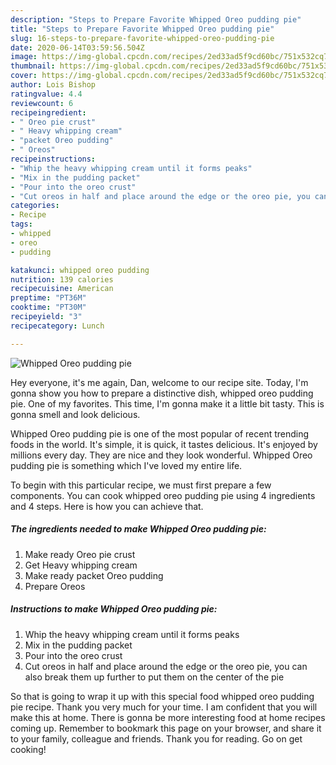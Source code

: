 ```yaml
---
description: "Steps to Prepare Favorite Whipped Oreo pudding pie"
title: "Steps to Prepare Favorite Whipped Oreo pudding pie"
slug: 16-steps-to-prepare-favorite-whipped-oreo-pudding-pie
date: 2020-06-14T03:59:56.504Z
image: https://img-global.cpcdn.com/recipes/2ed33ad5f9cd60bc/751x532cq70/whipped-oreo-pudding-pie-recipe-main-photo.jpg
thumbnail: https://img-global.cpcdn.com/recipes/2ed33ad5f9cd60bc/751x532cq70/whipped-oreo-pudding-pie-recipe-main-photo.jpg
cover: https://img-global.cpcdn.com/recipes/2ed33ad5f9cd60bc/751x532cq70/whipped-oreo-pudding-pie-recipe-main-photo.jpg
author: Lois Bishop
ratingvalue: 4.4
reviewcount: 6
recipeingredient:
- " Oreo pie crust"
- " Heavy whipping cream"
- "packet Oreo pudding"
- " Oreos"
recipeinstructions:
- "Whip the heavy whipping cream until it forms peaks"
- "Mix in the pudding packet"
- "Pour into the oreo crust"
- "Cut oreos in half and place around the edge or the oreo pie, you can also break them up further to put them on the center of the pie"
categories:
- Recipe
tags:
- whipped
- oreo
- pudding

katakunci: whipped oreo pudding 
nutrition: 139 calories
recipecuisine: American
preptime: "PT36M"
cooktime: "PT30M"
recipeyield: "3"
recipecategory: Lunch

---
```



![Whipped Oreo pudding pie](https://img-global.cpcdn.com/recipes/2ed33ad5f9cd60bc/751x532cq70/whipped-oreo-pudding-pie-recipe-main-photo.jpg)

Hey everyone, it's me again, Dan, welcome to our recipe site. Today, I'm gonna show you how to prepare a distinctive dish, whipped oreo pudding pie. One of my favorites. This time, I'm gonna make it a little bit tasty. This is gonna smell and look delicious.



Whipped Oreo pudding pie is one of the most popular of recent trending foods in the world. It's simple, it is quick, it tastes delicious. It's enjoyed by millions every day. They are nice and they look wonderful. Whipped Oreo pudding pie is something which I've loved my entire life.


To begin with this particular recipe, we must first prepare a few components. You can cook whipped oreo pudding pie using 4 ingredients and 4 steps. Here is how you can achieve that.

<!--inarticleads1-->

##### The ingredients needed to make Whipped Oreo pudding pie:

1. Make ready  Oreo pie crust
1. Get  Heavy whipping cream
1. Make ready packet Oreo pudding
1. Prepare  Oreos




<!--inarticleads2-->

##### Instructions to make Whipped Oreo pudding pie:

1. Whip the heavy whipping cream until it forms peaks
1. Mix in the pudding packet
1. Pour into the oreo crust
1. Cut oreos in half and place around the edge or the oreo pie, you can also break them up further to put them on the center of the pie




So that is going to wrap it up with this special food whipped oreo pudding pie recipe. Thank you very much for your time. I am confident that you will make this at home. There is gonna be more interesting food at home recipes coming up. Remember to bookmark this page on your browser, and share it to your family, colleague and friends. Thank you for reading. Go on get cooking!
